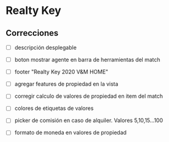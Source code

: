 # Realty Key

## Correcciones

- [ ] descripción desplegable

- [ ] boton mostrar agente en barra de herramientas del match

- [ ] footer "Realty Key 2020 V&M HOME"

- [ ] agregar features de propiedad en la vista

- [ ] corregir calculo de valores de propiedad en item del match

- [ ] colores de etiquetas de valores

- [ ] picker de comisión en caso de alquiler. Valores 5,10,15...100

- [ ] formato de moneda en valores de propiedad
